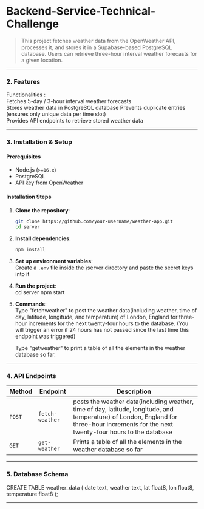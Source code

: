 # Backend-Service-Technical-Challenge
  > This project fetches weather data from the OpenWeather API, processes it, and stores it in a Supabase-based PostgreSQL database. Users can retrieve three-hour interval weather forecasts for a given location.

---

### **2. Features**  
Functionalities :  
    Fetches 5-day / 3-hour interval weather forecasts  
    Stores weather data in PostgreSQL database
    Prevents duplicate entries (ensures only unique data per time slot)  
    Provides API endpoints to retrieve stored weather data  

---

### **3. Installation & Setup**  
#### **Prerequisites**  
- Node.js (`>=16.x`)  
- PostgreSQL  
- API key from OpenWeather  

#### **Installation Steps**  
1. **Clone the repository**:  
   ```sh
   git clone https://github.com/your-username/weather-app.git
   cd server
   ```  
2. **Install dependencies**:  
   ```sh
   npm install
   ```  
3. **Set up environment variables**:  
   Create a `.env` file inside the \server directory and paste the secret keys into it

4. **Run the project**:  
   cd server
   npm start
   
5. **Commands**:  
   Type "fetchweather" to post the weather data(including weather, time of day, latitude, longitude, and temperature) of London, England for three-hour increments for the next twenty-four hours to the database. (You will trigger an error if 24 hours has not passed since the last time this endpoint was triggered)

   Type "getweather" to print a table of all the elements in the weather database so far. 

---

### **4. API Endpoints**  

| Method | Endpoint | Description |
|--------|---------|------------|
| `POST` | `fetch-weather` | posts the weather data(including weather, time of day, latitude, longitude, and temperature) of London, England for three-hour increments for the next twenty-four hours to the database 
| `GET` | `get-weather` | Prints a table of all the elements in the weather database so far 

---

### **5. Database Schema**  
CREATE TABLE weather_data (
    date text,
    weather text,
    lat float8,
    lon float8,
    temperature float8
);

---